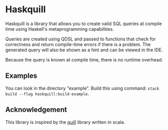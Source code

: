 # Haskquill

Haskquill is a library that allows you to create valid SQL queries at compile time using Haskell's metaprogramming capabilities.

Queries are created using QDSL and passed to functions that check for correctness and return compile-time errors if there is a problem. The generated query will also be shown as a hint and can be viewed in the IDE.

Because the query is known at compile time, there is no runtime overhead.

## Examples

You can look in the directory "example". Build this using command: `stack build --flag haskquill:build-example`. 

## Acknowledgement

This library is inspired by the [quill](https://github.com/zio/zio-quill) library written in scala.
